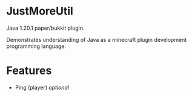 # JustMoreUtil
Java 1.20.1 paper/bukkit plugin.

Demonstrates understanding of Java as a minecraft plugin development programming language.

# Features
- Ping (player) *optional*
